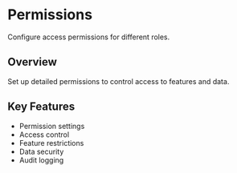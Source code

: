 # Permissions

Configure access permissions for different roles.

## Overview

Set up detailed permissions to control access to features and data.

## Key Features

- Permission settings
- Access control
- Feature restrictions
- Data security
- Audit logging
